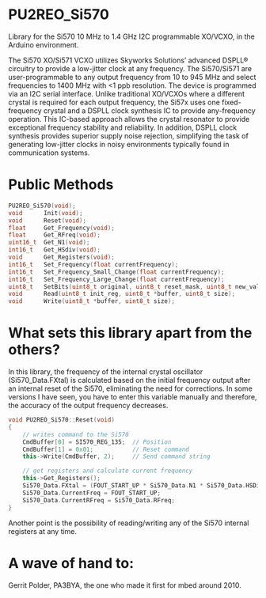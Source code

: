# PU2REO_Si570
Library for the Si570 10 MHz to 1.4 GHz I2C programmable XO/VCXO, in the Arduino environment.

The Si570 XO/Si571 VCXO utilizes Skyworks Solutions’ advanced DSPLL® circuitry to provide a low-jitter clock at any frequency. The Si570/Si571 are user-programmable to any output frequency from 10 to 945 MHz and select frequencies to 1400 MHz with <1 ppb resolution. The device is programmed via an I2C serial interface. Unlike traditional XO/VCXOs where a different crystal is required for each output frequency, the Si57x uses one fixed-frequency crystal and a DSPLL clock synthesis IC to provide any-frequency operation. This IC-based approach allows the crystal resonator to provide exceptional frequency stability and reliability. In addition, DSPLL clock synthesis provides superior supply noise rejection, simplifying the task of generating low-jitter clocks in noisy environments typically found in communication systems.

# Public Methods
```cpp
PU2REO_Si570(void);
void      Init(void);
void      Reset(void);
float     Get_Frequency(void);
float     Get_RFreq(void);
uint16_t  Get_N1(void);
int16_t   Get_HSdiv(void);
void      Get_Registers(void);
int16_t   Set_Frequency(float currentFrequency);
int16_t   Set_Frequency_Small_Change(float currentFrequency);
int16_t   Set_Frequency_Large_Change(float currentFrequency);
uint8_t   SetBits(uint8_t original, uint8_t reset_mask, uint8_t new_val);
void      Read(uint8_t init_reg, uint8_t *buffer, uint8_t size);
void      Write(uint8_t *buffer, uint8_t size);
```

# What sets this library apart from the others?
In this library, the frequency of the internal crystal oscillator (Si570_Data.FXtal) is calculated based on the initial frequency output after an internal reset of the Si570, eliminating the need for corrections. In some versions I have seen, you have to enter this variable manually and therefore, the accuracy of the output frequency decreases. 
```cpp
void PU2REO_Si570::Reset(void)
{
    // writes command to the Si570
    CmdBuffer[0] = SI570_REG_135;  // Position
    CmdBuffer[1] = 0x01;           // Reset command
    this->Write(CmdBuffer, 2);     // Send command string

    // get registers and calculate current frequency
    this->Get_Registers();
    Si570_Data.FXtal = (FOUT_START_UP * Si570_Data.N1 * Si570_Data.HSDiv) / Si570_Data.RFreq; //MHz
    Si570_Data.CurrentFreq = FOUT_START_UP;
    Si570_Data.CurrentRFreq = Si570_Data.RFreq;
}
```
Another point is the possibility of reading/writing any of the Si570 internal registers at any time.

# A wave of hand to:
Gerrit Polder, PA3BYA, the one who made it first for mbed around 2010.
